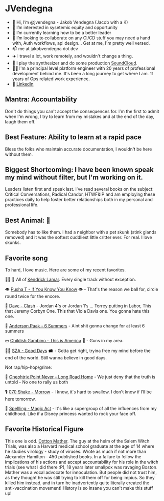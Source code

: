 # JVendegna

- 👋 Hi, I’m @jvendegna - Jakob Vendegna (Jacob with a K)
- 👀 I’m interested in sysetemic equity and opportunity
- 🌱 I’m currently learning how to be a better leader
- 💞️ I’m looking to collaborate on any CI/CD stuff you may need a hand with, Auth workflows, api design... Get at me, I'm pretty well versed.
- 📫 me at jakobvendegna dot dev
- ✈️ I travel a lot, work remotely, and wouldn't change a thing.
- 🎹 I play the synthesizer and do some production [SoundCloud](https://soundcloud.com/jaekfromstaetfarm).
- 👨‍💻 I'm a principal level platform engineer with 20 years of professional development behind me. It's been a long journey to get where I am. 11 years of Ops related work experience.
- 👔 [LinkedIn](https://www.linkedin.com/in/jakob-vendegna/)


## Mantra: Accountability

Don't do things you can't accept the consequences for. I'm the first to admit when I'm wrong, I try to learn from my mistakes and at the end of the day, laugh them off.

## Best Feature: Ability to learn at a rapid pace

Bless the folks who maintain accurate documentation, I wouldn't be here without them.

## Biggest Shortcoming: I have been known speak my mind without filter, but I'm working on it.

Leaders listen first and speak last. I've read several books on the subject: Critical Conversations, Radical Candor, HTWF&IP and am employing these practices daily to help foster better relationships both in my personal and professional life.

## Best Animal: 🦨

Somebody has to like them. I had a neighbor with a pet skunk (stink glands removed) and it was the softest cuddliest little critter ever. For real. I love skunks.

## Favorite song

To hard, I love music. Here are some of my recent favorites.

✊🏿 📣 All of [Kendrick Lamar](https://open.spotify.com/artist/2YZyLoL8N0Wb9xBt1NhZWg?si=YYSwF5VWQCmbbMMONZX_Lg&dl_branch=1). Every single track without exception.

👁️ [Pusha T - If You Know You Know](https://open.spotify.com/track/6bGwKHXHNLmTy6yt147FPh?si=86d35a6ed43543d8) 👁️ - That's the reason we ball for, circle round twice for the encore.

🚁 [Dave - Clash](https://open.spotify.com/track/2zxEc1GCSCxbHIXTfhraRC?si=6fa9238abe1e4b07) - Jordan 4's or Jordan 1's ... Torrey putting in Labor, This that Jeremy Corbyn One. This that Viola Davis one. You gonna hate this one.

🕺 [Anderson.Paak - 6 Summers](https://open.spotify.com/track/0lG7iyNSstVOLV6faMIHdD?si=6700e8bf8fe14a11) - Aint shit gonna change for at least 6 summers

💵 [Childish Gambino - This is America](https://open.spotify.com/track/0b9oOr2ZgvyQu88wzixux9?si=22a53e5bc1f34eb5) 🔞 - Guns in my area.

👼🏾 [SZA - Good Days](https://open.spotify.com/track/3YJJjQPAbDT7mGpX3WtQ9A?si=f4ae7d2630884759) 🗰 - Gotta get right, tryina free my mind before the end of the world. Still wanna believe in good days.

Not rap/hip-hop/grime:

📼 [Oneohtrix Point Never - Long Road Home](https://open.spotify.com/track/31Ocb5xOyTkjIyv7FdBF05?si=9e19d5a652374b1b) - We just deny that the truth is untold - No one to rally us both

🎙️ [070 Shake - Morrow](https://open.spotify.com/track/3sIoWQZbJqUKj5iELz8eTA?si=b745b3c88bdb413e) - I know, it's hard to swallow. I don't know if I'll be here tomorrow.

🧚 [Spellling - Magic Act](https://open.spotify.com/track/4BFpYx1z30gmkcZhkNfCCo?si=815f17ddadc24ac3) - It's like a supergroup of all the influences from my childhood. Like if a Disney princess wanted to rock your face off.

## Favorite Historical Figure

This one is odd. [Cotton Mather](https://en.wikipedia.org/wiki/Cotton_Mather). The guy at the helm of the Salem Witch Trials, was also a Harvard medical school graduate at the age of 14 where he studies virology - study of viruses. Wrote as much if not more than Alexander Hamilton - 450 published books. 
In a failure to follow the implications of his actions and accept accountability for his role in the witch trials (see what I did there :P), 18 years later smallpox was ravaging Boston. Mather was a vocal 
advocate for innoculation. But people did not trust him, as they thought he was still trying to kill them off for being impius. So they killed him instead, and in turn he inadvertently
quite literally created the anti-vaccination movement! History is so insane you can't make this stuff up!

